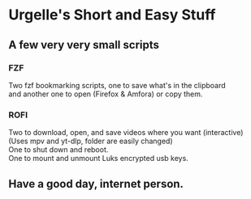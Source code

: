 # Urgelle's Short and Easy Stuff

## A few very very small scripts  
### FZF  
Two fzf bookmarking scripts, one to save what's in the clipboard    
and another one to open (Firefox & Amfora) or copy them.  

### ROFI  
Two to download, open, and save videos where you want (interactive)  
(Uses mpv and yt-dlp, folder are easily changed)  
One to shut down and reboot.  
One to mount and unmount Luks encrypted usb keys.

## Have a good day, internet person.
